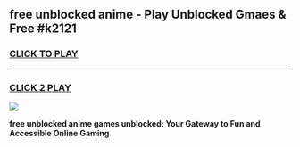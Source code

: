 
## free unblocked anime - Play Unblocked Gmaes & Free #k2121
<h3>
<a href="https://news.freeplayer.one?title=free_unblocked_anime&ref=24F">CLICK TO PLAY</a></h3>
<hr>

<h3>
<a href="https://news.freeplayer.one?title=free_unblocked_anime&ref=24F">CLICK 2 PLAY</a>
  
</h3>

<a href="https://news.freeplayer.one?title=free_unblocked_anime&ref=24F/"><img src="https://clearcache.store/games.png"></a>


**free unblocked anime games unblocked: Your Gateway to Fun and Accessible Online Gaming**
